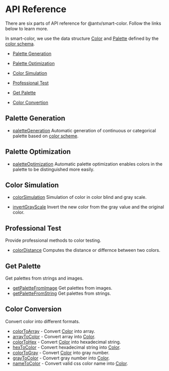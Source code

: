 # API Reference

There are six parts of API reference for @antv/smart-color. Follow the links below to learn more. 

In smart-color, we use the data structure [Color](https://github.com/neoddish/color-palette-json-schema#color) and [Palette](https://github.com/neoddish/color-palette-json-schema#palette) defined by the [color schema](https://github.com/neoddish/color-palette-json-schema#readme).

* [Palette Generation](#palette-generation)
  
* [Palette Optimization](#palette-optimization)
  
* [Color Simulation](#color-simulation)

* [Professional Test](#professional-test)
  
* [Get Palette](#get-palette)

* [Color Convertion](#color-convertion)

## Palette Generation

* [paletteGeneration](./generators.md#paletteGeneration) Automatic generation of continuous or categorical palette based on [color scheme](https://github.com/neoddish/color-palette-json-schema#colorschemetype).

## Palette Optimization

* [paletteOptimization](./optimizers.md#paletteOptimization) Automatic palette optimization enables colors in the palette to be distinguished more easily.
  
## Color Simulation

* [colorSimulation](./simulators.md#colorSimulation) Simulation of color in color blind and gray scale.

* [invertGrayScale](./simulators.md#invertGrayScale) Invert the new color from the gray value and the original color.

## Professional Test

Provide professional methods to color testing.

* [colorDistance](./evaluators.md#colorDistance) Computes the distance or differnce between two colors.

## Get Palette

Get palettes from strings and images.

* [getPaletteFromImage](./extractors.md#getPaletteFromImage) Get palettes from images.
* [getPaletteFromString](./extractors.md#getPaletteFromString) Get palettes from strings.

## Color Conversion

Convert color into different formats.

* [colorToArray](./colorConversion.md#colorToArray) - Convert [Color](https://github.com/neoddish/color-palette-json-schema#color) into array.
* [arrayToColor](./colorConversion.md#arrayToColor) - Convert array into [Color](https://github.com/neoddish/color-palette-json-schema#color).
* [colorToHex](./colorConversion.md#colorToHex) - Convert [Color](https://github.com/neoddish/color-palette-json-schema#color) into hexadecimal string.
* [hexToColor](./colorConversion.md#hexToColor) - Convert hexadecimal string into [Color](https://github.com/neoddish/color-palette-json-schema#color).
* [colorToGray](./colorConversion.md#colorToGray) - Convert [Color](https://github.com/neoddish/color-palette-json-schema#color) into gray number.
* [grayToColor](./colorConversion.md#grayToColor) - Convert gray number into [Color](https://github.com/neoddish/color-palette-json-schema#color).
* [nameToColor](./colorConversion.md#nameToColor) - Convert valid css color name into [Color](https://github.com/neoddish/color-palette-json-schema#color).
